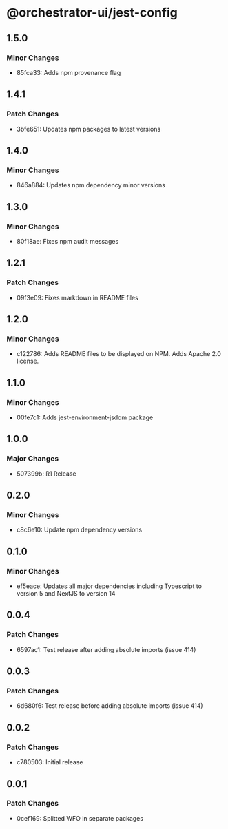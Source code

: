 # @orchestrator-ui/jest-config

## 1.5.0

### Minor Changes

-   85fca33: Adds npm provenance flag

## 1.4.1

### Patch Changes

-   3bfe651: Updates npm packages to latest versions

## 1.4.0

### Minor Changes

-   846a884: Updates npm dependency minor versions

## 1.3.0

### Minor Changes

-   80f18ae: Fixes npm audit messages

## 1.2.1

### Patch Changes

-   09f3e09: Fixes markdown in README files

## 1.2.0

### Minor Changes

-   c122786: Adds README files to be displayed on NPM. Adds Apache 2.0 license.

## 1.1.0

### Minor Changes

-   00fe7c1: Adds jest-environment-jsdom package

## 1.0.0

### Major Changes

-   507399b: R1 Release

## 0.2.0

### Minor Changes

-   c8c6e10: Update npm dependency versions

## 0.1.0

### Minor Changes

-   ef5eace: Updates all major dependencies including Typescript to version 5 and NextJS to version 14

## 0.0.4

### Patch Changes

-   6597ac1: Test release after adding absolute imports (issue 414)

## 0.0.3

### Patch Changes

-   6d680f6: Test release before adding absolute imports (issue 414)

## 0.0.2

### Patch Changes

-   c780503: Initial release

## 0.0.1

### Patch Changes

-   0cef169: Splitted WFO in separate packages
